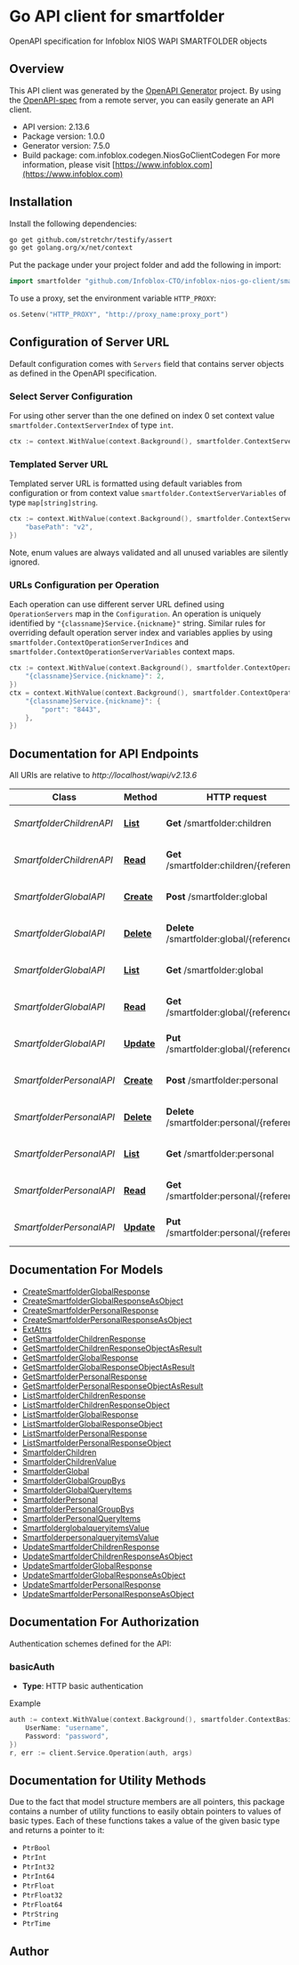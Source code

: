 # Go API client for smartfolder

OpenAPI specification for Infoblox NIOS WAPI SMARTFOLDER objects

## Overview
This API client was generated by the [OpenAPI Generator](https://openapi-generator.tech) project.  By using the [OpenAPI-spec](https://www.openapis.org/) from a remote server, you can easily generate an API client.

- API version: 2.13.6
- Package version: 1.0.0
- Generator version: 7.5.0
- Build package: com.infoblox.codegen.NiosGoClientCodegen
For more information, please visit [https://www.infoblox.com](https://www.infoblox.com)

## Installation

Install the following dependencies:

```sh
go get github.com/stretchr/testify/assert
go get golang.org/x/net/context
```

Put the package under your project folder and add the following in import:

```go
import smartfolder "github.com/Infoblox-CTO/infoblox-nios-go-client/smartfolder"
```

To use a proxy, set the environment variable `HTTP_PROXY`:

```go
os.Setenv("HTTP_PROXY", "http://proxy_name:proxy_port")
```

## Configuration of Server URL

Default configuration comes with `Servers` field that contains server objects as defined in the OpenAPI specification.

### Select Server Configuration

For using other server than the one defined on index 0 set context value `smartfolder.ContextServerIndex` of type `int`.

```go
ctx := context.WithValue(context.Background(), smartfolder.ContextServerIndex, 1)
```

### Templated Server URL

Templated server URL is formatted using default variables from configuration or from context value `smartfolder.ContextServerVariables` of type `map[string]string`.

```go
ctx := context.WithValue(context.Background(), smartfolder.ContextServerVariables, map[string]string{
	"basePath": "v2",
})
```

Note, enum values are always validated and all unused variables are silently ignored.

### URLs Configuration per Operation

Each operation can use different server URL defined using `OperationServers` map in the `Configuration`.
An operation is uniquely identified by `"{classname}Service.{nickname}"` string.
Similar rules for overriding default operation server index and variables applies by using `smartfolder.ContextOperationServerIndices` and `smartfolder.ContextOperationServerVariables` context maps.

```go
ctx := context.WithValue(context.Background(), smartfolder.ContextOperationServerIndices, map[string]int{
	"{classname}Service.{nickname}": 2,
})
ctx = context.WithValue(context.Background(), smartfolder.ContextOperationServerVariables, map[string]map[string]string{
	"{classname}Service.{nickname}": {
		"port": "8443",
	},
})
```

## Documentation for API Endpoints

All URIs are relative to *http://localhost/wapi/v2.13.6*

Class | Method | HTTP request | Description
------------ | ------------- | ------------- | -------------
*SmartfolderChildrenAPI* | [**List**](docs/SmartfolderChildrenAPI.md#list) | **Get** /smartfolder:children | Retrieve smartfolder:children objects
*SmartfolderChildrenAPI* | [**Read**](docs/SmartfolderChildrenAPI.md#read) | **Get** /smartfolder:children/{reference} | Get a specific smartfolder:children object
*SmartfolderGlobalAPI* | [**Create**](docs/SmartfolderGlobalAPI.md#create) | **Post** /smartfolder:global | Create a smartfolder:global object
*SmartfolderGlobalAPI* | [**Delete**](docs/SmartfolderGlobalAPI.md#delete) | **Delete** /smartfolder:global/{reference} | Delete a smartfolder:global object
*SmartfolderGlobalAPI* | [**List**](docs/SmartfolderGlobalAPI.md#list) | **Get** /smartfolder:global | Retrieve smartfolder:global objects
*SmartfolderGlobalAPI* | [**Read**](docs/SmartfolderGlobalAPI.md#read) | **Get** /smartfolder:global/{reference} | Get a specific smartfolder:global object
*SmartfolderGlobalAPI* | [**Update**](docs/SmartfolderGlobalAPI.md#update) | **Put** /smartfolder:global/{reference} | Update a smartfolder:global object
*SmartfolderPersonalAPI* | [**Create**](docs/SmartfolderPersonalAPI.md#create) | **Post** /smartfolder:personal | Create a smartfolder:personal object
*SmartfolderPersonalAPI* | [**Delete**](docs/SmartfolderPersonalAPI.md#delete) | **Delete** /smartfolder:personal/{reference} | Delete a smartfolder:personal object
*SmartfolderPersonalAPI* | [**List**](docs/SmartfolderPersonalAPI.md#list) | **Get** /smartfolder:personal | Retrieve smartfolder:personal objects
*SmartfolderPersonalAPI* | [**Read**](docs/SmartfolderPersonalAPI.md#read) | **Get** /smartfolder:personal/{reference} | Get a specific smartfolder:personal object
*SmartfolderPersonalAPI* | [**Update**](docs/SmartfolderPersonalAPI.md#update) | **Put** /smartfolder:personal/{reference} | Update a smartfolder:personal object


## Documentation For Models

 - [CreateSmartfolderGlobalResponse](docs/CreateSmartfolderGlobalResponse.md)
 - [CreateSmartfolderGlobalResponseAsObject](docs/CreateSmartfolderGlobalResponseAsObject.md)
 - [CreateSmartfolderPersonalResponse](docs/CreateSmartfolderPersonalResponse.md)
 - [CreateSmartfolderPersonalResponseAsObject](docs/CreateSmartfolderPersonalResponseAsObject.md)
 - [ExtAttrs](docs/ExtAttrs.md)
 - [GetSmartfolderChildrenResponse](docs/GetSmartfolderChildrenResponse.md)
 - [GetSmartfolderChildrenResponseObjectAsResult](docs/GetSmartfolderChildrenResponseObjectAsResult.md)
 - [GetSmartfolderGlobalResponse](docs/GetSmartfolderGlobalResponse.md)
 - [GetSmartfolderGlobalResponseObjectAsResult](docs/GetSmartfolderGlobalResponseObjectAsResult.md)
 - [GetSmartfolderPersonalResponse](docs/GetSmartfolderPersonalResponse.md)
 - [GetSmartfolderPersonalResponseObjectAsResult](docs/GetSmartfolderPersonalResponseObjectAsResult.md)
 - [ListSmartfolderChildrenResponse](docs/ListSmartfolderChildrenResponse.md)
 - [ListSmartfolderChildrenResponseObject](docs/ListSmartfolderChildrenResponseObject.md)
 - [ListSmartfolderGlobalResponse](docs/ListSmartfolderGlobalResponse.md)
 - [ListSmartfolderGlobalResponseObject](docs/ListSmartfolderGlobalResponseObject.md)
 - [ListSmartfolderPersonalResponse](docs/ListSmartfolderPersonalResponse.md)
 - [ListSmartfolderPersonalResponseObject](docs/ListSmartfolderPersonalResponseObject.md)
 - [SmartfolderChildren](docs/SmartfolderChildren.md)
 - [SmartfolderChildrenValue](docs/SmartfolderChildrenValue.md)
 - [SmartfolderGlobal](docs/SmartfolderGlobal.md)
 - [SmartfolderGlobalGroupBys](docs/SmartfolderGlobalGroupBys.md)
 - [SmartfolderGlobalQueryItems](docs/SmartfolderGlobalQueryItems.md)
 - [SmartfolderPersonal](docs/SmartfolderPersonal.md)
 - [SmartfolderPersonalGroupBys](docs/SmartfolderPersonalGroupBys.md)
 - [SmartfolderPersonalQueryItems](docs/SmartfolderPersonalQueryItems.md)
 - [SmartfolderglobalqueryitemsValue](docs/SmartfolderglobalqueryitemsValue.md)
 - [SmartfolderpersonalqueryitemsValue](docs/SmartfolderpersonalqueryitemsValue.md)
 - [UpdateSmartfolderChildrenResponse](docs/UpdateSmartfolderChildrenResponse.md)
 - [UpdateSmartfolderChildrenResponseAsObject](docs/UpdateSmartfolderChildrenResponseAsObject.md)
 - [UpdateSmartfolderGlobalResponse](docs/UpdateSmartfolderGlobalResponse.md)
 - [UpdateSmartfolderGlobalResponseAsObject](docs/UpdateSmartfolderGlobalResponseAsObject.md)
 - [UpdateSmartfolderPersonalResponse](docs/UpdateSmartfolderPersonalResponse.md)
 - [UpdateSmartfolderPersonalResponseAsObject](docs/UpdateSmartfolderPersonalResponseAsObject.md)


## Documentation For Authorization


Authentication schemes defined for the API:
### basicAuth

- **Type**: HTTP basic authentication

Example

```go
auth := context.WithValue(context.Background(), smartfolder.ContextBasicAuth, smartfolder.BasicAuth{
	UserName: "username",
	Password: "password",
})
r, err := client.Service.Operation(auth, args)
```


## Documentation for Utility Methods

Due to the fact that model structure members are all pointers, this package contains
a number of utility functions to easily obtain pointers to values of basic types.
Each of these functions takes a value of the given basic type and returns a pointer to it:

* `PtrBool`
* `PtrInt`
* `PtrInt32`
* `PtrInt64`
* `PtrFloat`
* `PtrFloat32`
* `PtrFloat64`
* `PtrString`
* `PtrTime`

## Author



